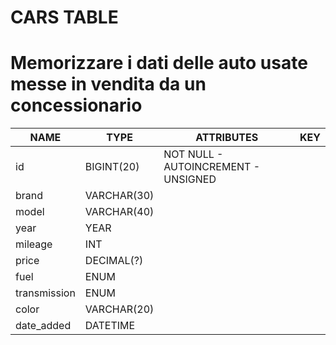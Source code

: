 # CARS TABLE

# Memorizzare i dati delle auto usate messe in vendita da un concessionario

| NAME         | TYPE        | ATTRIBUTES                          | KEY |
| ------------ | ----------- | ----------------------------------- | --- |
| id           | BIGINT(20)  | NOT NULL - AUTOINCREMENT - UNSIGNED |
| brand        | VARCHAR(30) |
| model        | VARCHAR(40) |
| year         | YEAR        |
| mileage      | INT         |
| price        | DECIMAL(?)  |
| fuel         | ENUM        |
| transmission | ENUM        |
| color        | VARCHAR(20) |
| date_added   | DATETIME    |
